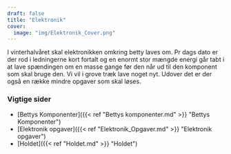 ```yaml
---
draft: false
title: "Elektronik"
cover:
  image: "img/Elektronik_Cover.png"
---
```


I vinterhalvåret skal elektronikken omkring betty laves om. Pr dags dato er der rod i ledningerne kort fortalt og en enormt stor mængde energi går tabt i at lave spændingen om en masse gange før den når ud til den komponent som skal bruge den. Vi vil i grove træk lave noget nyt. Udover det er der også en række mindre opgaver som skal løses.

### Vigtige sider

- [Bettys Komponenter]({{< ref "Bettys komponenter.md" >}} "Bettys Komponenter")
- [Elektronik opgaver]({{< ref "Elektronik_Opgaver.md" >}} "Elektronik opgaver")
- [Holdet]({{< ref "Holdet.md" >}} "Holdet")
